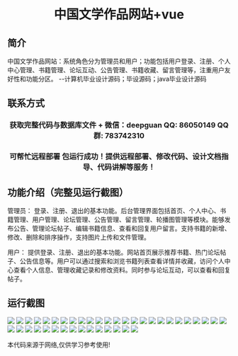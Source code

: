 <p><h1 align="center">中国文学作品网站+vue</h1></p>

## 简介
中国文学作品网站：系统角色分为管理员和用户；功能包括用户登录、注册、个人中心管理、书籍管理、论坛互动、公告管理、书籍收藏、留言管理等，注重用户友好性和功能分区。    --计算机毕业设计源码；毕设源码；java毕业设计源码


## 联系方式
<p><h3 align="center">获取完整代码与数据库文件 + 微信：deepguan QQ: 86050149 QQ群: 783742310</h3></p>
<p><h3 align="center">可帮忙远程部署 包运行成功！提供远程部署、修改代码、设计文档指导、代码讲解等服务！</h3></p>

## 功能介绍（完整见运行截图）
管理员： 登录、注册、退出的基本功能。后台管理界面包括首页、个人中心、书籍管理、用户管理、论坛管理、公告管理、留言管理、轮播图管理等模块。能够发布公告、管理论坛帖子、编辑书籍信息、查看和回复用户留言。支持书籍的新增、修改、删除和排序操作，支持图片上传和文件管理。

用户： 提供登录、注册、退出的基本功能。网站首页展示推荐书籍、热门论坛帖子、公告信息等。用户可以通过搜索和浏览书籍列表查看详情并收藏，访问个人中心查看个人信息、管理收藏记录和修改资料。同时参与论坛互动，可以查看和回复帖子。


## 运行截图
![](https://bs-1329754181.cos.ap-shanghai.myqcloud.com/ssm/ChineseLiteratureWorksWebsite/img/001.jpg)
![](https://bs-1329754181.cos.ap-shanghai.myqcloud.com/ssm/ChineseLiteratureWorksWebsite/img/002.jpg)
![](https://bs-1329754181.cos.ap-shanghai.myqcloud.com/ssm/ChineseLiteratureWorksWebsite/img/003.jpg)
![](https://bs-1329754181.cos.ap-shanghai.myqcloud.com/ssm/ChineseLiteratureWorksWebsite/img/004.jpg)
![](https://bs-1329754181.cos.ap-shanghai.myqcloud.com/ssm/ChineseLiteratureWorksWebsite/img/005.jpg)
![](https://bs-1329754181.cos.ap-shanghai.myqcloud.com/ssm/ChineseLiteratureWorksWebsite/img/006.jpg)
![](https://bs-1329754181.cos.ap-shanghai.myqcloud.com/ssm/ChineseLiteratureWorksWebsite/img/007.jpg)
![](https://bs-1329754181.cos.ap-shanghai.myqcloud.com/ssm/ChineseLiteratureWorksWebsite/img/008.jpg)
![](https://bs-1329754181.cos.ap-shanghai.myqcloud.com/ssm/ChineseLiteratureWorksWebsite/img/009.jpg)
![](https://bs-1329754181.cos.ap-shanghai.myqcloud.com/ssm/ChineseLiteratureWorksWebsite/img/010.jpg)
![](https://bs-1329754181.cos.ap-shanghai.myqcloud.com/ssm/ChineseLiteratureWorksWebsite/img/011.jpg)
![](https://bs-1329754181.cos.ap-shanghai.myqcloud.com/ssm/ChineseLiteratureWorksWebsite/img/012.jpg)
![](https://bs-1329754181.cos.ap-shanghai.myqcloud.com/ssm/ChineseLiteratureWorksWebsite/img/013.jpg)
![](https://bs-1329754181.cos.ap-shanghai.myqcloud.com/ssm/ChineseLiteratureWorksWebsite/img/014.jpg)
![](https://bs-1329754181.cos.ap-shanghai.myqcloud.com/ssm/ChineseLiteratureWorksWebsite/img/015.jpg)
![](https://bs-1329754181.cos.ap-shanghai.myqcloud.com/ssm/ChineseLiteratureWorksWebsite/img/016.jpg)
![](https://bs-1329754181.cos.ap-shanghai.myqcloud.com/ssm/ChineseLiteratureWorksWebsite/img/017.jpg)
![](https://bs-1329754181.cos.ap-shanghai.myqcloud.com/ssm/ChineseLiteratureWorksWebsite/img/018.jpg)
![](https://bs-1329754181.cos.ap-shanghai.myqcloud.com/ssm/ChineseLiteratureWorksWebsite/img/019.jpg)
![](https://bs-1329754181.cos.ap-shanghai.myqcloud.com/ssm/ChineseLiteratureWorksWebsite/img/020.jpg)
![](https://bs-1329754181.cos.ap-shanghai.myqcloud.com/ssm/ChineseLiteratureWorksWebsite/img/021.jpg)
![](https://bs-1329754181.cos.ap-shanghai.myqcloud.com/ssm/ChineseLiteratureWorksWebsite/img/022.jpg)
![](https://bs-1329754181.cos.ap-shanghai.myqcloud.com/ssm/ChineseLiteratureWorksWebsite/img/023.jpg)
![](https://bs-1329754181.cos.ap-shanghai.myqcloud.com/ssm/ChineseLiteratureWorksWebsite/img/024.jpg)
![](https://bs-1329754181.cos.ap-shanghai.myqcloud.com/ssm/ChineseLiteratureWorksWebsite/img/025.jpg)
![](https://bs-1329754181.cos.ap-shanghai.myqcloud.com/ssm/ChineseLiteratureWorksWebsite/img/026.jpg)
![](https://bs-1329754181.cos.ap-shanghai.myqcloud.com/ssm/ChineseLiteratureWorksWebsite/img/027.jpg)
![](https://bs-1329754181.cos.ap-shanghai.myqcloud.com/ssm/ChineseLiteratureWorksWebsite/img/028.jpg)
![](https://bs-1329754181.cos.ap-shanghai.myqcloud.com/ssm/ChineseLiteratureWorksWebsite/img/029.jpg)
![](https://bs-1329754181.cos.ap-shanghai.myqcloud.com/ssm/ChineseLiteratureWorksWebsite/img/030.jpg)
![](https://bs-1329754181.cos.ap-shanghai.myqcloud.com/ssm/ChineseLiteratureWorksWebsite/img/031.jpg)
![](https://bs-1329754181.cos.ap-shanghai.myqcloud.com/ssm/ChineseLiteratureWorksWebsite/img/032.jpg)
![](https://bs-1329754181.cos.ap-shanghai.myqcloud.com/ssm/ChineseLiteratureWorksWebsite/img/033.jpg)
![](https://bs-1329754181.cos.ap-shanghai.myqcloud.com/ssm/ChineseLiteratureWorksWebsite/img/034.jpg)
![](https://bs-1329754181.cos.ap-shanghai.myqcloud.com/ssm/ChineseLiteratureWorksWebsite/img/035.jpg)
![](https://bs-1329754181.cos.ap-shanghai.myqcloud.com/ssm/ChineseLiteratureWorksWebsite/img/036.jpg)
![](https://bs-1329754181.cos.ap-shanghai.myqcloud.com/ssm/ChineseLiteratureWorksWebsite/img/037.jpg)
![](https://bs-1329754181.cos.ap-shanghai.myqcloud.com/ssm/ChineseLiteratureWorksWebsite/img/038.jpg)
![](https://bs-1329754181.cos.ap-shanghai.myqcloud.com/ssm/ChineseLiteratureWorksWebsite/img/039.jpg)
![](https://bs-1329754181.cos.ap-shanghai.myqcloud.com/ssm/ChineseLiteratureWorksWebsite/img/040.jpg)

<p>本代码来源于网络,仅供学习参考使用!</p>
